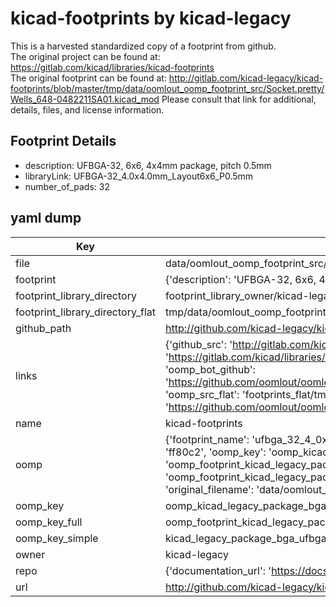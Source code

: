 # kicad-footprints by kicad-legacy  
This is a harvested standardized copy of a footprint from github.  
The original project can be found at:  
https://gitlab.com/kicad/libraries/kicad-footprints  
The original footprint can be found at:
http://gitlab.com/kicad-legacy/kicad-footprints/blob/master/tmp/data/oomlout_oomp_footprint_src/Socket.pretty/Wells_648-0482211SA01.kicad_mod
Please consult that link for additional, details, files, and license information.  
## Footprint Details
* description: UFBGA-32, 6x6, 4x4mm package, pitch 0.5mm  
* libraryLink: UFBGA-32_4.0x4.0mm_Layout6x6_P0.5mm  
* number_of_pads: 32  
## yaml dump  
| Key | Value |  
| --- | --- |  
| file | data/oomlout_oomp_footprint_src/kicad-footprints/Package_BGA.pretty/UFBGA-32_4.0x4.0mm_Layout6x6_P0.5mm.kicad_mod |  
| footprint | {'description': 'UFBGA-32, 6x6, 4x4mm package, pitch 0.5mm', 'libraryLink': 'UFBGA-32_4.0x4.0mm_Layout6x6_P0.5mm', 'number_of_pads': 32} |  
| footprint_library_directory | footprint_library_owner/kicad-legacy_kicad-footprints |  
| footprint_library_directory_flat | tmp/data/oomlout_oomp_footprint_src/footprints_flat/kicad_legacy_package_bga_ufbga_32_4_0x4_0mm_layout6x6_p0_5mm/working |  
| github_path | http://github.com/kicad-legacy/kicad-footprints/blob/master/tmp/data/oomlout_oomp_footprint_src/Package_BGA.pretty/UFBGA-32_4.0x4.0mm_Layout6x6_P0.5mm.kicad_mod |  
| links | {'github_src': 'http://gitlab.com/kicad-legacy/kicad-footprints/blob/master/tmp/data/oomlout_oomp_footprint_src/Socket.pretty/Wells_648-0482211SA01.kicad_mod', 'github_src_repo': 'https://gitlab.com/kicad/libraries/kicad-footprints', 'oomp_bot': 'tmp/data/oomlout_oomp_footprint_src/footprints/kicad_legacy_package_bga_ufbga_32_4_0x4_0mm_layout6x6_p0_5mm/working', 'oomp_bot_github': 'https://github.com/oomlout/oomlout_oomp_footprint_bot/tree/main/tmp/data/oomlout_oomp_footprint_src/footprints/kicad_legacy_package_bga_ufbga_32_4_0x4_0mm_layout6x6_p0_5mm/working', 'oomp_src_flat': 'footprints_flat/tmp/data/oomlout_oomp_footprint_src/footprints_flat/kicad_legacy_package_bga_ufbga_32_4_0x4_0mm_layout6x6_p0_5mm/working', 'oomp_src_flat_github': 'https://github.com/oomlout/oomlout_oomp_footprint_src/tree/main/tmp/data/oomlout_oomp_footprint_src/footprints_flat/kicad_legacy_package_bga_ufbga_32_4_0x4_0mm_layout6x6_p0_5mm/working'} |  
| name | kicad-footprints |  
| oomp | {'footprint_name': 'ufbga_32_4_0x4_0mm_layout6x6_p0_5mm', 'library_name': 'package_bga', 'md5': 'ff80c23aa6599f0a6b4a79d7efc56f7a', 'md5_10': 'ff80c23aa6', 'md5_5': 'ff80c', 'md5_6': 'ff80c2', 'oomp_key': 'oomp_kicad_legacy_package_bga_ufbga_32_4_0x4_0mm_layout6x6_p0_5mm', 'oomp_key_extra': 'oomp_footprint_kicad_legacy_package_bga_ufbga_32_4_0x4_0mm_layout6x6_p0_5mm', 'oomp_key_full': 'oomp_footprint_kicad_legacy_package_bga_ufbga_32_4_0x4_0mm_layout6x6_p0_5mm_ff80c2', 'oomp_key_simple': 'kicad_legacy_package_bga_ufbga_32_4_0x4_0mm_layout6x6_p0_5mm', 'original_filename': 'data/oomlout_oomp_footprint_src/kicad-footprints/Package_BGA.pretty/UFBGA-32_4.0x4.0mm_Layout6x6_P0.5mm.kicad_mod', 'owner_name': 'kicad_legacy'} |  
| oomp_key | oomp_kicad_legacy_package_bga_ufbga_32_4_0x4_0mm_layout6x6_p0_5mm |  
| oomp_key_full | oomp_footprint_kicad_legacy_package_bga_ufbga_32_4_0x4_0mm_layout6x6_p0_5mm |  
| oomp_key_simple | kicad_legacy_package_bga_ufbga_32_4_0x4_0mm_layout6x6_p0_5mm |  
| owner | kicad-legacy |  
| repo | {'documentation_url': 'https://docs.github.com/rest/repos/repos#get-a-repository', 'message': 'Not Found'} |  
| url | http://github.com/kicad-legacy/kicad-footprints |  

